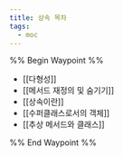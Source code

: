```yaml
---
title: 상속 목차
tags:
  - moc
---
```

%% Begin Waypoint %%
- [[다형성]]
- [[메서드 재정의 및 숨기기]]
- [[상속이란]]
- [[수퍼클래스로서의 객체]]
- [[추상 메서드와 클래스]]

%% End Waypoint %%